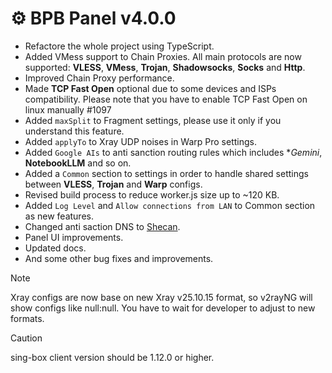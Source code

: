 # ⚙️ BPB Panel v4.0.0

- Refactore the whole project using TypeScript.
- Added VMess support to Chain Proxies. All main protocols are now supported: **VLESS**, **VMess**, **Trojan**, **Shadowsocks**, **Socks** and **Http**.
- Improved Chain Proxy performance.
- Made **TCP Fast Open** optional due to some devices and ISPs compatibility. Please note that you have to enable TCP Fast Open on linux manually #1097
- Added `maxSplit` to Fragment settings, please use it only if you understand this feature.
- Added `applyTo` to Xray UDP noises in Warp Pro settings.
- Added `Google AIs` to anti sanction routing rules which includes **Gemini*, **NotebookLLM** and so on.
- Added a `Common` section to settings in order to handle shared settings between **VLESS**, **Trojan** and **Warp** configs.
- Revised build process to reduce worker.js size up to ~120 KB.
- Added `Log Level` and `Allow connections from LAN` to Common section as new features.
- Changed anti saction DNS to [Shecan](https://shecan.ir/).
- Panel UI improvements.
- Updated docs.
- And some other bug fixes and improvements.

> [!NOTE]
> Xray configs are now base on new Xray v25.10.15 format, so v2rayNG will show configs like null:null. You have to wait for developer to adjust to new formats.

> [!CAUTION]
> sing-box client version should be 1.12.0 or higher.
